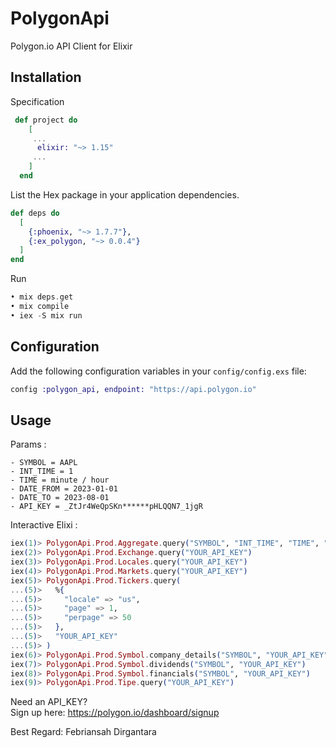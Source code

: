 # PolygonApi

Polygon.io API Client for Elixir

## Installation
Specification
```elixir
 def project do
    [
     ...
      elixir: "~> 1.15"
     ...
    ]
  end
```
List the Hex package in your application dependencies.

```elixir
def deps do
  [
    {:phoenix, "~> 1.7.7"},
    {:ex_polygon, "~> 0.0.4"}
  ]
end
```

Run

```elixir
• mix deps.get
• mix compile
• iex -S mix run
```

## Configuration

Add the following configuration variables in your `config/config.exs` file:

```elixir
config :polygon_api, endpoint: "https://api.polygon.io"
```

## Usage


Params : 
```
- SYMBOL = AAPL
- INT_TIME = 1
- TIME = minute / hour
- DATE_FROM = 2023-01-01
- DATE_TO = 2023-08-01
- API_KEY = _ZtJr4WeQpSKn******pHLQQN7_1jgR
```

Interactive Elixi :
```elixir
iex(1)> PolygonApi.Prod.Aggregate.query("SYMBOL", "INT_TIME", "TIME", "DATE_FROM", "DATE_TO", "YOUR_API_KEY") 
iex(2)> PolygonApi.Prod.Exchange.query("YOUR_API_KEY")
iex(3)> PolygonApi.Prod.Locales.query("YOUR_API_KEY") 
iex(4)> PolygonApi.Prod.Markets.query("YOUR_API_KEY") 
iex(5)> PolygonApi.Prod.Tickers.query(                                                                             
...(5)>   %{
...(5)>     "locale" => "us",
...(5)>     "page" => 1,
...(5)>     "perpage" => 50
...(5)>   },
...(5)>   "YOUR_API_KEY"
...(5)> )
iex(6)> PolygonApi.Prod.Symbol.company_details("SYMBOL", "YOUR_API_KEY")
iex(7)> PolygonApi.Prod.Symbol.dividends("SYMBOL", "YOUR_API_KEY")
iex(8)> PolygonApi.Prod.Symbol.financials("SYMBOL", "YOUR_API_KEY")
iex(9)> PolygonApi.Prod.Tipe.query("YOUR_API_KEY")               
```

Need an API_KEY?     
Sign up here: https://polygon.io/dashboard/signup

















Best Regard: 
Febriansah Dirgantara
